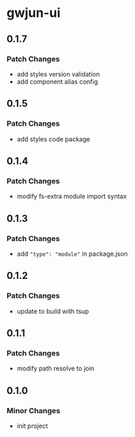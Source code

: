# gwjun-ui

## 0.1.7

### Patch Changes

- add styles version validation
- add component alias config

## 0.1.5

### Patch Changes

- add styles code package

## 0.1.4

### Patch Changes

- modify fs-extra module import syntax

## 0.1.3

### Patch Changes

- add `"type": "module"` in package.json

## 0.1.2

### Patch Changes

- update to build with tsup

## 0.1.1

### Patch Changes

- modify path resolve to join

## 0.1.0

### Minor Changes

- init project
